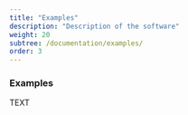 ```yaml
---
title: "Examples"
description: "Description of the software"
weight: 20
subtree: /documentation/examples/
order: 3
---
```


### Examples

TEXT